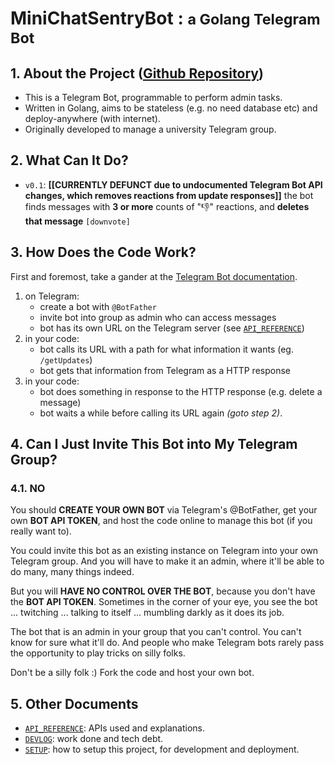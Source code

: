# **MiniChatSentryBot** : <small>a Golang Telegram Bot</small>

## 1. About the Project ([Github Repository](https://github.com/jrenjq/MiniChatSentryBot))
- This is a Telegram Bot, programmable to perform admin tasks.
- Written in Golang, aims to be stateless (e.g. no need database etc) and deploy-anywhere (with internet).
- Originally developed to manage a university Telegram group.

## 2. What Can It Do?
- `v0.1`: **[[CURRENTLY DEFUNCT due to undocumented Telegram Bot API changes, which removes reactions from update responses]]** the bot finds messages with **3 or more** counts of "👎" reactions, and **deletes that message** `[downvote]`


## 3. How Does the Code Work?
First and foremost, take a gander at the [Telegram Bot documentation](https://core.telegram.org/bots).
1. on Telegram: 
    - create a bot with `@BotFather`
    - invite bot into group as admin who can access messages
    - bot has its own URL on the Telegram server (see [`API_REFERENCE`](API_REFERENCE.md))
2. in your code: 
    - bot calls its URL with a path for what information it wants (eg. `/getUpdates`)
    - bot gets that information from Telegram as a HTTP response
3. in your code: 
    - bot does something in response to the HTTP response (e.g. delete a message)
    - bot waits a while before calling its URL again *(goto step 2)*.

## 4. Can I Just Invite This Bot into My Telegram Group?
### 4.1. NO 
You should **CREATE YOUR OWN BOT** via Telegram's @BotFather, get your own **BOT API TOKEN**, and host the code online to manage this bot (if you really want to).

You could invite this bot as an existing instance on Telegram into your own Telegram group. And you will have to make it an admin, where it'll be able to do many, many things indeed.

But you will **HAVE NO CONTROL OVER THE BOT**, because you don't have the **BOT API TOKEN**. Sometimes in the corner of your eye, you see the bot ... twitching ... talking to itself ... mumbling darkly as it does its job.

The bot that is an admin in your group that you can't control. You can't know for sure what it'll do. And people who make Telegram bots rarely pass the opportunity to play tricks on silly folks. 

Don't be a silly folk :) Fork the code and host your own bot.

## 5. Other Documents
- [`API_REFERENCE`](API_REFERENCE.md): APIs used and explanations.
- [`DEVLOG`](DEVLOG.md): work done and tech debt.
- [`SETUP`](SETUP.md): how to setup this project, for development and deployment.
